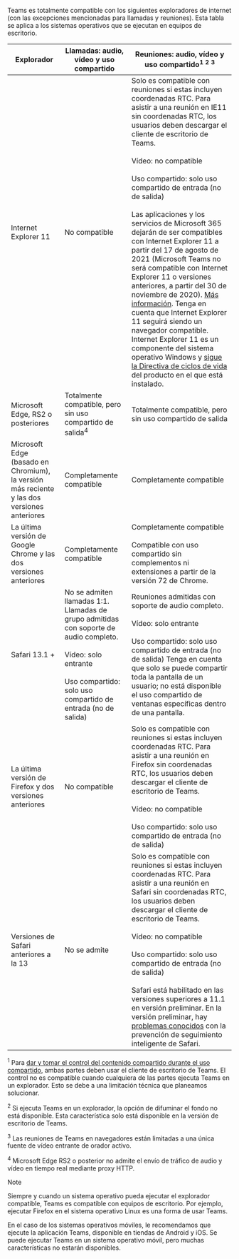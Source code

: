 Teams es totalmente compatible con los siguientes exploradores de internet (con las excepciones mencionadas para llamadas y reuniones). Esta tabla se aplica a los sistemas operativos que se ejecutan en equipos de escritorio. 


|Explorador  |Llamadas: audio, vídeo y uso compartido  |Reuniones: audio, vídeo y uso compartido<sup>1</sup> <sup>2</sup> <sup>3</sup>  |
|---------|---------|---------|
|Internet Explorer 11     |No compatible         |Solo es compatible con reuniones si estas incluyen coordenadas RTC. Para asistir a una reunión en IE11 sin coordenadas RTC, los usuarios deben descargar el cliente de escritorio de Teams.<br><br>Vídeo: no compatible<br><br>Uso compartido: solo uso compartido de entrada (no de salida)  <br><br> Las aplicaciones y los servicios de Microsoft 365 dejarán de ser compatibles con Internet Explorer 11 a partir del 17 de agosto de 2021 (Microsoft Teams no será compatible con Internet Explorer 11 o versiones anteriores, a partir del 30 de noviembre de 2020). [Más información](https://www.microsoft.com/edge/business). Tenga en cuenta que Internet Explorer 11 seguirá siendo un navegador compatible. Internet Explorer 11 es un componente del sistema operativo Windows y [sigue la Directiva de ciclos de vida](https://docs.microsoft.com/lifecycle/faq/internet-explorer-microsoft-edge) del producto en el que está instalado.    |
|Microsoft Edge, RS2 o posteriores     |Totalmente compatible, pero sin uso compartido de salida<sup>4</sup>         |Totalmente compatible, pero sin uso compartido de salida         |
|Microsoft Edge (basado en Chromium), la versión más reciente y las dos versiones anteriores     | Completamente compatible    |Completamente compatible         |
|La última versión de Google Chrome y las dos versiones anteriores       |Completamente compatible |Completamente compatible <br> <br>Compatible con uso compartido sin complementos ni extensiones a partir de la versión 72 de Chrome.       |
|Safari 13.1 +     |No se admiten llamadas 1:1. Llamadas de grupo admitidas con soporte de audio completo.<br><br>Vídeo: solo entrante<br><br>Uso compartido: solo uso compartido de entrada (no de salida)         |Reuniones admitidas con soporte de audio completo.<br><br>Vídeo: solo entrante<br><br>Uso compartido: solo uso compartido de entrada (no de salida) Tenga en cuenta que solo se puede compartir toda la pantalla de un usuario; no está disponible el uso compartido de ventanas específicas dentro de una pantalla.     |
|La última versión de Firefox y dos versiones anteriores     |No compatible         |Solo es compatible con reuniones si estas incluyen coordenadas RTC. Para asistir a una reunión en Firefox sin coordenadas RTC, los usuarios deben descargar el cliente de escritorio de Teams.<br><br>Vídeo: no compatible<br><br>Uso compartido: solo uso compartido de entrada (no de salida)     |
|Versiones de Safari anteriores a la 13     | No se admite        |Solo es compatible con reuniones si estas incluyen coordenadas RTC. Para asistir a una reunión en Safari sin coordenadas RTC, los usuarios deben descargar el cliente de escritorio de Teams.<br><br>Vídeo: no compatible<br><br>Uso compartido: solo uso compartido de entrada (no de salida)<br><br>Safari está habilitado en las versiones superiores a 11.1 en versión preliminar. En la versión preliminar, hay [problemas conocidos](https://support.office.com/article/safari-browser-support-1aac0a7c-35a8-42c1-a7df-f674afe234df) con la prevención de seguimiento inteligente de Safari.      |

<sup>1</sup> Para [dar y tomar el control del contenido compartido durante el uso compartido](../meeting-policies-in-teams.md#allow-a-participant-to-give-or-request-control), ambas partes deben usar el cliente de escritorio de Teams. El control no es compatible cuando cualquiera de las partes ejecuta Teams en un explorador. Esto se debe a una limitación técnica que planeamos solucionar.

<sup>2</sup> Si ejecuta Teams en un explorador, la opción de difuminar el fondo no está disponible. Esta característica solo está disponible en la versión de escritorio de Teams.

<sup>3</sup> Las reuniones de Teams en navegadores están limitadas a una única fuente de vídeo entrante de orador activo.

<sup>4</sup> Microsoft Edge RS2 o posterior no admite el envío de tráfico de audio y vídeo en tiempo real mediante proxy HTTP.

> [!NOTE]
> Siempre y cuando un sistema operativo pueda ejecutar el explorador compatible, Teams es compatible con equipos de escritorio. Por ejemplo, ejecutar Firefox en el sistema operativo Linux es una forma de usar Teams.
>
> En el caso de los sistemas operativos móviles, le recomendamos que ejecute la aplicación Teams, disponible en tiendas de Android y iOS. Se puede ejecutar Teams en un sistema operativo móvil, pero muchas características no estarán disponibles.
